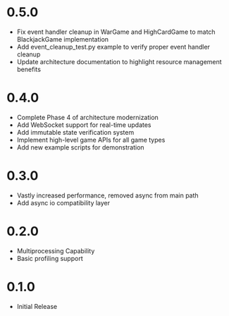 # 0.5.0

* Fix event handler cleanup in WarGame and HighCardGame to match BlackjackGame implementation
* Add event_cleanup_test.py example to verify proper event handler cleanup
* Update architecture documentation to highlight resource management benefits

# 0.4.0

* Complete Phase 4 of architecture modernization
* Add WebSocket support for real-time updates
* Add immutable state verification system
* Implement high-level game APIs for all game types
* Add new example scripts for demonstration

# 0.3.0

* Vastly increased performance, removed async from main path
* Add async io compatibility layer

# 0.2.0

* Multiprocessing Capability
* Basic profiling support

# 0.1.0

* Initial Release
